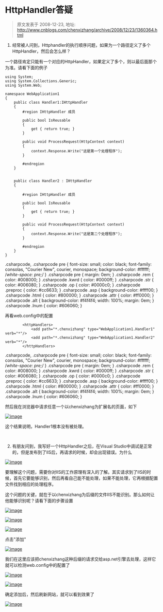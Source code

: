 # HttpHandler答疑 
> 原文发表于 2008-12-23, 地址: http://www.cnblogs.com/chenxizhang/archive/2008/12/23/1360364.html 


1. 经常被人问到，Httphandler的执行顺序问题，如果为一个路径定义了多个HttpHandler，然后会怎么样？

 一个路径肯定只能有一个对应的HttpHandler，如果定义了多个，则以最后面那个为准。请看下面的例子


```
using System;
using System.Collections.Generic;
using System.Web;

namespace WebApplication1
{
    public class Handler1:IHttpHandler
    {
        #region IHttpHandler 成员

        public bool IsReusable
        {
            get { return true; }
        }

        public void ProcessRequest(HttpContext context)
        {
            context.Response.Write("这是第一个处理程序");
        }

        #endregion
    }


    public class Handler2 : IHttpHandler
    {

        #region IHttpHandler 成员

        public bool IsReusable
        {
            get { return true; }
        }

        public void ProcessRequest(HttpContext context)
        {
            context.Response.Write("这是第二个处理程序");
        }

        #endregion
    }
}

```


.csharpcode, .csharpcode pre
{
 font-size: small;
 color: black;
 font-family: consolas, "Courier New", courier, monospace;
 background-color: #ffffff;
 /*white-space: pre;*/
}
.csharpcode pre { margin: 0em; }
.csharpcode .rem { color: #008000; }
.csharpcode .kwrd { color: #0000ff; }
.csharpcode .str { color: #006080; }
.csharpcode .op { color: #0000c0; }
.csharpcode .preproc { color: #cc6633; }
.csharpcode .asp { background-color: #ffff00; }
.csharpcode .html { color: #800000; }
.csharpcode .attr { color: #ff0000; }
.csharpcode .alt 
{
 background-color: #f4f4f4;
 width: 100%;
 margin: 0em;
}
.csharpcode .lnum { color: #606060; }




再看web.config中的配置


```
        <httpHandlers>
            <add path="*.chenxizhang" type="WebApplication1.Handler1" verb="*"/>
            <add path="*.chenxizhang" type="WebApplication1.Handler2" verb="*"/>
        </httpHandlers>
```


.csharpcode, .csharpcode pre
{
 font-size: small;
 color: black;
 font-family: consolas, "Courier New", courier, monospace;
 background-color: #ffffff;
 /*white-space: pre;*/
}
.csharpcode pre { margin: 0em; }
.csharpcode .rem { color: #008000; }
.csharpcode .kwrd { color: #0000ff; }
.csharpcode .str { color: #006080; }
.csharpcode .op { color: #0000c0; }
.csharpcode .preproc { color: #cc6633; }
.csharpcode .asp { background-color: #ffff00; }
.csharpcode .html { color: #800000; }
.csharpcode .attr { color: #ff0000; }
.csharpcode .alt 
{
 background-color: #f4f4f4;
 width: 100%;
 margin: 0em;
}
.csharpcode .lnum { color: #606060; }




然后我在浏览器中请求任意一个以chenxizhang为扩展名的页面，如下


[![image](http://www.cnblogs.com/images/cnblogs_com/chenxizhang/WindowsLiveWriter/HttpHandler_9BEC/image_thumb.png)](http://www.cnblogs.com/images/cnblogs_com/chenxizhang/WindowsLiveWriter/HttpHandler_9BEC/image_2.png) 


这个结果说明，Handler1根本没有被处理。


 


2. 有朋友问到，我写好一个HttpHandler之后，在Visual Studio中调试是正常的，但是发布到了IIS后，再请求的时候，却会出现错误。为什么


[![image](http://www.cnblogs.com/images/cnblogs_com/chenxizhang/WindowsLiveWriter/HttpHandler_9BEC/image_thumb_1.png)](http://www.cnblogs.com/images/cnblogs_com/chenxizhang/WindowsLiveWriter/HttpHandler_9BEC/image_4.png) 


要理解这个问题，需要你对IIS的工作原理有深入的了解。其实请求到了IIS的时候，首先它要能够识别，然后再看自己能不能处理，如果不能处理，它再根据配置文件找到相应的处理程序。


这个问题的关键，就在于以chenxizhang为后缀的文件IIS不能识别。那么如何让他能够识别呢？请看下面的步骤设置


[![image](http://www.cnblogs.com/images/cnblogs_com/chenxizhang/WindowsLiveWriter/HttpHandler_9BEC/image_thumb_2.png)](http://www.cnblogs.com/images/cnblogs_com/chenxizhang/WindowsLiveWriter/HttpHandler_9BEC/image_6.png) 


[![image](http://www.cnblogs.com/images/cnblogs_com/chenxizhang/WindowsLiveWriter/HttpHandler_9BEC/image_thumb_3.png)](http://www.cnblogs.com/images/cnblogs_com/chenxizhang/WindowsLiveWriter/HttpHandler_9BEC/image_8.png) 


[![image](http://www.cnblogs.com/images/cnblogs_com/chenxizhang/WindowsLiveWriter/HttpHandler_9BEC/image_thumb_4.png)](http://www.cnblogs.com/images/cnblogs_com/chenxizhang/WindowsLiveWriter/HttpHandler_9BEC/image_10.png) 


点击"添加"


[![image](http://www.cnblogs.com/images/cnblogs_com/chenxizhang/WindowsLiveWriter/HttpHandler_9BEC/image_thumb_5.png)](http://www.cnblogs.com/images/cnblogs_com/chenxizhang/WindowsLiveWriter/HttpHandler_9BEC/image_12.png) 


我们在这里应该把chenxizhang这种后缀的请求交给asp.net引擎去处理，这样它就可以检测web.config中的配置了


[![image](http://www.cnblogs.com/images/cnblogs_com/chenxizhang/WindowsLiveWriter/HttpHandler_9BEC/image_thumb_6.png)](http://www.cnblogs.com/images/cnblogs_com/chenxizhang/WindowsLiveWriter/HttpHandler_9BEC/image_14.png) 


[![image](http://www.cnblogs.com/images/cnblogs_com/chenxizhang/WindowsLiveWriter/HttpHandler_9BEC/image_thumb_7.png)](http://www.cnblogs.com/images/cnblogs_com/chenxizhang/WindowsLiveWriter/HttpHandler_9BEC/image_16.png) 


确定添加后，然后刷新网站，就可以看到效果了


[![image](http://www.cnblogs.com/images/cnblogs_com/chenxizhang/WindowsLiveWriter/HttpHandler_9BEC/image_thumb_8.png)](http://www.cnblogs.com/images/cnblogs_com/chenxizhang/WindowsLiveWriter/HttpHandler_9BEC/image_18.png)

